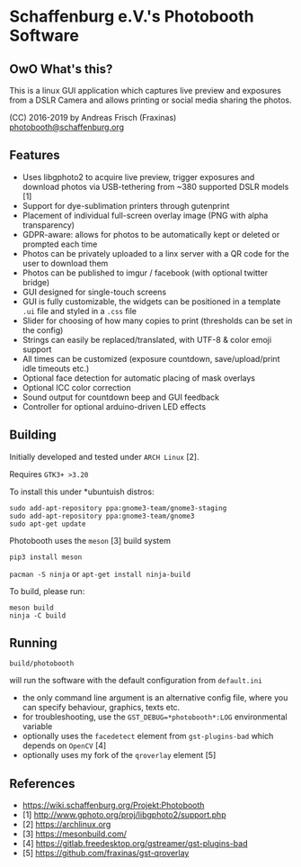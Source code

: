 # Schaffenburg e.V.'s Photobooth Software

## OwO What's this?
This is a linux GUI application which captures live preview and exposures from a DSLR Camera and allows printing or social media sharing the photos.

(CC) 2016-2019 by Andreas Frisch (Fraxinas) <photobooth@schaffenburg.org>

## Features
* Uses libgphoto2 to acquire live preview, trigger exposures and download photos via USB-tethering from ~380 supported DSLR models [1]
* Support for dye-sublimation printers through gutenprint
* Placement of individual full-screen overlay image (PNG with alpha transparency)
* GDPR-aware: allows for photos to be automatically kept or deleted or prompted each time
* Photos can be privately uploaded to a linx server with a QR code for the user to download them
* Photos can be published to imgur / facebook (with optional twitter bridge)
* GUI designed for single-touch screens
* GUI is fully customizable, the widgets can be positioned in a template `.ui` file and styled in a `.css` file
* Slider for choosing of how many copies to print (thresholds can be set in the config)
* Strings can easily be replaced/translated, with UTF-8 & color emoji support
* All times can be customized (exposure countdown, save/upload/print idle timeouts etc.)
* Optional face detection for automatic placing of mask overlays
* Optional ICC color correction
* Sound output for countdown beep and GUI feedback
* Controller for optional arduino-driven LED effects

## Building
Initially developed and tested under `ARCH Linux` [2].

Requires `GTK3+ >3.20`

To install this under *ubuntuish distros:
```
sudo add-apt-repository ppa:gnome3-team/gnome3-staging
sudo add-apt-repository ppa:gnome3-team/gnome3
sudo apt-get update
```

Photobooth uses the `meson` [3] build system
```
pip3 install meson
```
`pacman -S ninja` or `apt-get install ninja-build`

To build, please run:

```
meson build
ninja -C build
```

## Running
```
build/photobooth
```
will run the software with the default configuration from `default.ini`
* the only command line argument is an alternative config file, where you can specify behaviour, graphics, texts etc.
* for troubleshooting, use the `GST_DEBUG=*photobooth*:LOG` environmental variable
* optionally uses the `facedetect` element from `gst-plugins-bad` which depends on `OpenCV` [4]
* optionally uses my fork of the `qroverlay` element [5]

## References
* https://wiki.schaffenburg.org/Projekt:Photobooth
* [1] http://www.gphoto.org/proj/libgphoto2/support.php
* [2] https://archlinux.org
* [3] https://mesonbuild.com/
* [4] https://gitlab.freedesktop.org/gstreamer/gst-plugins-bad
* [5] https://github.com/fraxinas/gst-qroverlay

